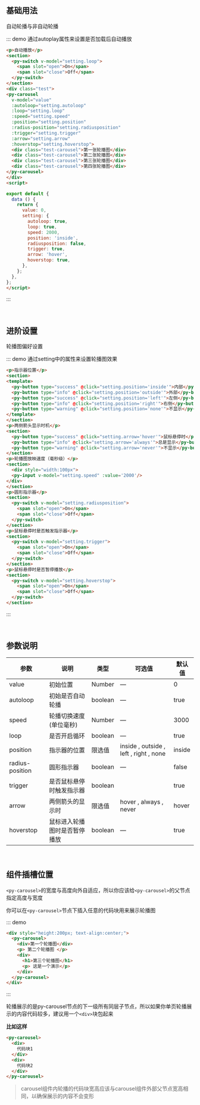 <style>
.test-carousel{
  line-height: 200px;
  text-align: center;
  color: #fff;
  font-size: 20px;
  background: #65c9bb;
}
.test{
  height: 200px;
  width: 100%;
}
section{
  margin: 10px 0;
}
</style>
## 基础用法

自动轮播与非自动轮播

::: demo 通过autoplay属性来设置是否加载后自动播放
```html
<p>自动播放</p>
<section>
  <py-switch v-model="setting.loop">
    <span slot="open">On</span>
    <span slot="close">Off</span>
  </py-switch>
</section>
<div class="test">
<py-carousel
  v-model="value"
  :autoloop="setting.autoloop"
  :loop="setting.loop"
  :speed="setting.speed"
  :position="setting.position"
  :radius-position="setting.radiusposition"
  :trigger="setting.trigger"
  :arrow="setting.arrow"
  :hoverstop="setting.hoverstop">
  <div class="test-carousel">第一张轮播图</div>
  <div class="test-carousel">第二张轮播图</div>
  <div class="test-carousel">第三张轮播图</div>
  <div class="test-carousel">第四张轮播图</div>
</py-carousel>
</div>
<script>

export default {
  data () {
    return {
      value: 0,
      setting: {
        autoloop: true,
        loop: true,
        speed: 2000,
        position: 'inside',
        radiusposition: false,
        trigger: true,
        arrow: 'hover',
        hoverstop: true,
      },
    };
  },
};
</script>
```
::: 

<br>

## 进阶设置

轮播图偏好设置

::: demo 通过setting中的属性来设置轮播图效果
```html
<p>指示器位置</p>
<section>
<template>
  <py-button type="success" @click="setting.position='inside'">内部</py-button>
  <py-button type="info" @click="setting.position='outside'">外部</py-button>
  <py-button type="success" @click="setting.position='left'">左侧</py-button>
  <py-button type="info" @click="setting.position='right'">右侧</py-button>
  <py-button type="warning" @click="setting.position='none'">不显示</py-button>
</template>
</section>
<p>两侧箭头显示时机</p>
<section>
  <py-button type="success" @click="setting.arrow='hover'">鼠标悬停时</py-button>
  <py-button type="info" @click="setting.arrow='always'">总是显示</py-button>
  <py-button type="warning" @click="setting.arrow='never'">不显示</py-button>
</section>
<p>轮播图放映速度（毫秒级）</p>
<section>
  <div style="width:100px">
  <py-input v-model="setting.speed" :value='2000'/>
</div>
</section>
<p>圆形指示器</p>
<section>
  <py-switch v-model="setting.radiusposition">
    <span slot="open">On</span>
    <span slot="close">Off</span>
  </py-switch>
</section>
<p>鼠标悬停时是否触发指示器</p>
<section>
  <py-switch v-model="setting.trigger">
    <span slot="open">On</span>
    <span slot="close">Off</span>
  </py-switch>
</section>
<p>鼠标悬停时是否暂停播放</p>
<section>
  <py-switch v-model="setting.hoverstop">
    <span slot="open">On</span>
    <span slot="close">Off</span>
  </py-switch>
</section>
```
::: 

<br>

## 参数说明

| 参数            | 说明                  | 类型    | 可选值                                             | 默认值 |
| -------------- | --------------------- | ------- | -------------------------------------------------- | ------ |
| value          | 初始位置               | Number  |  —                                                 |   0   |
| autoloop       | 初始是否自动轮播       |  boolean |  —                                                 | true |
| speed      | 轮播切换速度(单位毫秒)      | Number  | —                                                  | 3000 |
| loop           | 是否开启循环           | boolean | —                                                 | true  |
| position       | 指示器的位置           | 限选值   |inside , outside , left , right , none            | inside  |
| radius-position | 圆形指示器             | boolean | —                                                | false  |
| trigger        | 是否鼠标悬停时触发指示器 | boolean |                                                  | true  |
| arrow          | 两侧箭头的显示时        | 限选值  | hover , always , never                             |hover |
| hoverstop      | 鼠标进入轮播图时是否暂停播放 | boolean | —                                             | true |


<br>

## 组件插槽位置

`<py-carousel>`的宽度与高度向外自适应，所以你应该给`<py-carousel>`的父节点指定高度与宽度

你可以在`<py-carousel>`节点下插入任意的代码块用来展示轮播图

::: demo

```html
<div style="height:200px; text-align:center;">
  <py-carousel>
    <div>第一个轮播图</div>
    <p> 第二个轮播图 </p>
    <div>
      <h1>第三个轮播图</h1>
      <p> 这是一个演示</p>
    </div>
  </py-carousel>
</div>
```
:::

轮播展示的是py-carousel节点的下一级所有同层子节点，所以如果你单页轮播展示的内容代码较多，建议用一个`<div>`块包起来

**比如这样**

```html
<py-carousel>
  <div>
    代码块1
  </div>
  <div>
    代码块2
  </div>
</py-carousel>
```
> carousel组件内轮播的代码块宽高应该与carousel组件外部父节点宽高相同，以确保展示的内容不会变形
